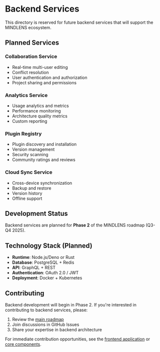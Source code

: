 # Backend Services

This directory is reserved for future backend services that will support the MINDLENS ecosystem.

## Planned Services

### Collaboration Service
- Real-time multi-user editing
- Conflict resolution
- User authentication and authorization
- Project sharing and permissions

### Analytics Service  
- Usage analytics and metrics
- Performance monitoring
- Architecture quality metrics
- Custom reporting

### Plugin Registry
- Plugin discovery and installation
- Version management
- Security scanning
- Community ratings and reviews

### Cloud Sync Service
- Cross-device synchronization
- Backup and restore
- Version history
- Offline support

## Development Status

Backend services are planned for **Phase 2** of the MINDLENS roadmap (Q3-Q4 2025).

## Technology Stack (Planned)

- **Runtime**: Node.js/Deno or Rust
- **Database**: PostgreSQL + Redis
- **API**: GraphQL + REST
- **Authentication**: OAuth 2.0 / JWT
- **Deployment**: Docker + Kubernetes

## Contributing

Backend development will begin in Phase 2. If you're interested in contributing to backend services, please:

1. Review the [main roadmap](../../docs/roadmap.md)
2. Join discussions in GitHub Issues
3. Share your expertise in backend architecture

For immediate contribution opportunities, see the [frontend application](../frontend/) or [core components](../../core/).
